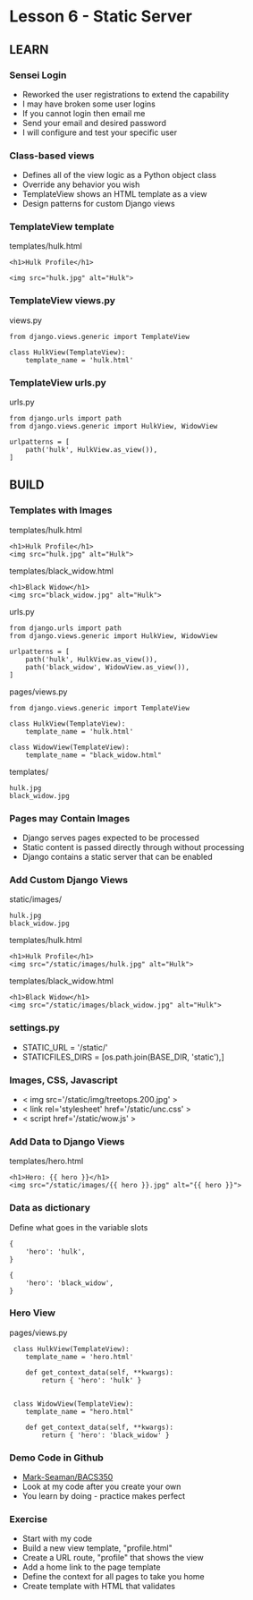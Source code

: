 # Lesson 6 - Static Server

## LEARN

### Sensei Login
* Reworked the user registrations to extend the capability
* I may have broken some user logins
* If you cannot login then email me
* Send your email and desired password
* I will configure and test your specific user


### Class-based views
* Defines all of the view logic as a Python object class
* Override any behavior you wish
* TemplateView shows an HTML template as a view
* Design patterns for custom Django views


### TemplateView template

templates/hulk.html

    <h1>Hulk Profile</h1>
  
    <img src="hulk.jpg" alt="Hulk">

### TemplateView views.py

views.py

    from django.views.generic import TemplateView
    
    class HulkView(TemplateView):
        template_name = 'hulk.html'

        
### TemplateView urls.py

urls.py

    from django.urls import path
    from django.views.generic import HulkView, WidowView
    
    urlpatterns = [
        path('hulk', HulkView.as_view()),
    ]



## BUILD

### Templates with Images

templates/hulk.html

    <h1>Hulk Profile</h1>
    <img src="hulk.jpg" alt="Hulk">
  

templates/black_widow.html

    <h1>Black Widow</h1>
    <img src="black_widow.jpg" alt="Hulk">

urls.py

    from django.urls import path
    from django.views.generic import HulkView, WidowView
    
    urlpatterns = [
        path('hulk', HulkView.as_view()),
        path('black_widow', WidowView.as_view()),
    ]

pages/views.py

    from django.views.generic import TemplateView
    
    class HulkView(TemplateView):
        template_name = 'hulk.html'

    class WidowView(TemplateView):
        template_name = "black_widow.html"
        
templates/

    hulk.jpg
    black_widow.jpg
    
 
### Pages may Contain Images
* Django serves pages expected to be processed
* Static content is passed directly through without processing
* Django contains a static server that can be enabled

   
### Add Custom Django Views

static/images/

    hulk.jpg
    black_widow.jpg

templates/hulk.html

    <h1>Hulk Profile</h1>
    <img src="/static/images/hulk.jpg" alt="Hulk">
  

templates/black_widow.html

    <h1>Black Widow</h1>
    <img src="/static/images/black_widow.jpg" alt="Hulk">
    

### settings.py
* STATIC_URL = '/static/'
* STATICFILES_DIRS = [os.path.join(BASE_DIR, 'static'),]


### Images, CSS, Javascript
* < img src='/static/img/treetops.200.jpg' >
* < link rel='stylesheet' href='/static/unc.css' >
* < script href='/static/wow.js' >
      
  
### Add Data to Django Views
    
templates/hero.html

    <h1>Hero: {{ hero }}</h1>
    <img src="/static/images/{{ hero }}.jpg" alt="{{ hero }}">


### Data as dictionary

Define what goes in the variable slots

    {
        'hero': 'hulk', 
    }
    
    {
        'hero': 'black_widow', 
    }


### Hero View
    
pages/views.py
    
     class HulkView(TemplateView):
        template_name = 'hero.html'
        
        def get_context_data(self, **kwargs):
            return { 'hero': 'hulk' }
               
     
     class WidowView(TemplateView):
        template_name = "hero.html"
        
        def get_context_data(self, **kwargs):
            return { 'hero': 'black_widow' }


            
     
### Demo Code in Github
* [Mark-Seaman/BACS350](https://github.com/Mark-Seaman/BACS350/tree/master/week2/Superhero)
* Look at my code after you create your own
* You learn by doing - practice makes perfect


### Exercise
* Start with my code
* Build a new view template, "profile.html"
* Create a URL route, "profile" that shows the view
* Add a home link to the page template
* Define the context for all pages to take you home
* Create template with HTML that validates 

